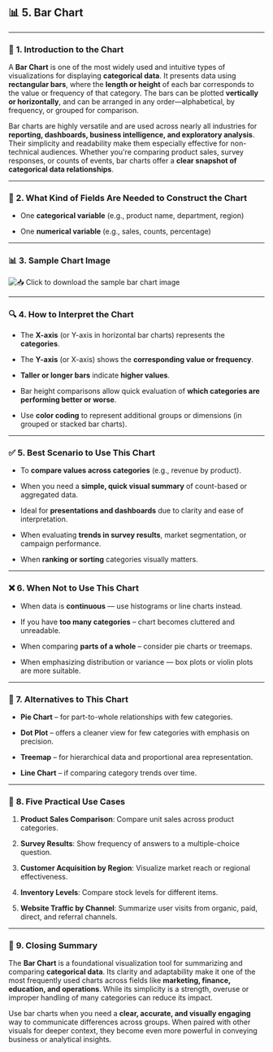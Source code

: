 ## 📊 **5. Bar Chart**

---

### 📘 **1. Introduction to the Chart**

A **Bar Chart** is one of the most widely used and intuitive types of visualizations for displaying **categorical data**. It presents data using **rectangular bars**, where the **length or height** of each bar corresponds to the value or frequency of that category. The bars can be plotted **vertically or horizontally**, and can be arranged in any order—alphabetical, by frequency, or grouped for comparison.

Bar charts are highly versatile and are used across nearly all industries for **reporting, dashboards, business intelligence, and exploratory analysis**. Their simplicity and readability make them especially effective for non-technical audiences. Whether you're comparing product sales, survey responses, or counts of events, bar charts offer a **clear snapshot of categorical data relationships**.

---

### 🧾 **2. What Kind of Fields Are Needed to Construct the Chart**

- One **categorical variable** (e.g., product name, department, region)

- One **numerical variable** (e.g., sales, counts, percentage)

---

### 📊 **3. Sample Chart Image**

![📥 Click to download the sample bar chart image](D:\My%20Drive\Academics\Visiting%20Lectures\2025H1-IITP-EMBA-MB511\2025-H1-EMBA-IITP\Unit-7-AI-for-Managers\Data%20Visualization\Images\sample_bar_chart.png)

---

### 🔍 **4. How to Interpret the Chart**

- The **X-axis** (or Y-axis in horizontal bar charts) represents the **categories**.

- The **Y-axis** (or X-axis) shows the **corresponding value or frequency**.

- **Taller or longer bars** indicate **higher values**.

- Bar height comparisons allow quick evaluation of **which categories are performing better or worse**.

- Use **color coding** to represent additional groups or dimensions (in grouped or stacked bar charts).

---

### ✅ **5. Best Scenario to Use This Chart**

- To **compare values across categories** (e.g., revenue by product).

- When you need a **simple, quick visual summary** of count-based or aggregated data.

- Ideal for **presentations and dashboards** due to clarity and ease of interpretation.

- When evaluating **trends in survey results**, market segmentation, or campaign performance.

- When **ranking or sorting** categories visually matters.

---

### ❌ **6. When Not to Use This Chart**

- When data is **continuous** — use histograms or line charts instead.

- If you have **too many categories** – chart becomes cluttered and unreadable.

- When comparing **parts of a whole** – consider pie charts or treemaps.

- When emphasizing distribution or variance — box plots or violin plots are more suitable.

---

### 🔄 **7. Alternatives to This Chart**

- **Pie Chart** – for part-to-whole relationships with few categories.

- **Dot Plot** – offers a cleaner view for few categories with emphasis on precision.

- **Treemap** – for hierarchical data and proportional area representation.

- **Line Chart** – if comparing category trends over time.

---

### 💼 **8. Five Practical Use Cases**

1. **Product Sales Comparison**: Compare unit sales across product categories.

2. **Survey Results**: Show frequency of answers to a multiple-choice question.

3. **Customer Acquisition by Region**: Visualize market reach or regional effectiveness.

4. **Inventory Levels**: Compare stock levels for different items.

5. **Website Traffic by Channel**: Summarize user visits from organic, paid, direct, and referral channels.

---

### 🧾 **9. Closing Summary**

The **Bar Chart** is a foundational visualization tool for summarizing and comparing **categorical data**. Its clarity and adaptability make it one of the most frequently used charts across fields like **marketing, finance, education, and operations**. While its simplicity is a strength, overuse or improper handling of many categories can reduce its impact.

Use bar charts when you need a **clear, accurate, and visually engaging** way to communicate differences across groups. When paired with other visuals for deeper context, they become even more powerful in conveying business or analytical insights.




